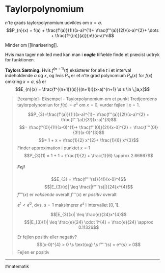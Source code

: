 # Taylorpolynomium
$n$'te grads taylorpolynomium udvikles om $x = a$.
$$P_{n}(x) = f(a) + \frac{f'(a)}{1!}(x-a)^{1}+ \frac{f''(a)}{2!}(x-a)^{2}+ \dots + \frac{f^{(n)}(a)}{n!}(x-a)^n$$

Minder om [[linarisering]].

Hvis man tager nok led med kan man i ***nogle*** tilfælde finde et præcist udtryk for funktionen.

**Taylors Sætning:**
Hvis $f^{(n+1)}(t)$ eksisterer for alle $t$ i et interval indeholdende $a$ og $x$, og hvis $P_{n}$ er et $n$'te grad polynomium $P_{n}(x)$ for $f(x)$ omkring $x=a$, så er
$$E_{n}(x) = \frac{f^{(n+1)}(s)}{(n+1)!}(x-a)^{n+1} \s s \in \,]a,x[$$

>[!example]- Eksempel - Taylorpolynomium om et punkt
>Tredjeordens taylorpolynomiun for $f(x) = e^{x}$ om $x=0$, vurder fejlen i $x=1$.
>
>$$P_{3}=\frac{f'(a)}{1!}(x-a)^{1}+ \frac{f''(a)}{2!}(x-a)^{2} + \frac{f'''(a)}{3!}(x-a)^{3}$$
>$$= \frac{f'(0)}{1!}(x-0)^{1}+ \frac{f''(0)}{2!}(x-0)^{2} + \frac{f'''(0)}{3!}(x-0)^{3}$$
>$$= 1 + x + \frac{1}{2} x^{2}+ \frac{1}{6} x^{3}$$
>Finder approximation i punktet $x=1$
>$$P_{3}(1) = 1 + 1 + \frac{1}{2} + \frac{1}{6} \approx 2.66667$$
>
>##### Fejl
>$$E_{3} = \frac{f''''(s)}{4!}(x-0)^4$$
>$$|E_{3}(x)| \leq \frac{|f''''(s)|}{24}x^{4}$$
>$f''''(x)$ er *voksende* overalt
>$f''''(x)$ er *positiv* overalt
>
>$e^{1} < e^{0}$, dvs. $s=1$ maksimerer $e^{s}$ i intervallet $[0,1]$.
>
>$$|E_{3}(x)| \leq \frac{e}{24}x^{4}$$
>$$|E_{3}(1)| \leq \frac{e}{24} \cdot 1^{4} = \frac{e}{24} \approx 0.11326$$
>
>Er fejlen positiv eller negativ?
>$$(x-0)^{4} > 0 \s \text{og} \s f''''(s) = e^{s} > 0$$
>Fejlen er positiv

---
#matematik 
